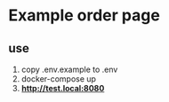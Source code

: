 # Example order page

## use
1. copy .env.example to .env
2. docker-compose up
3. **http://test.local:8080**
